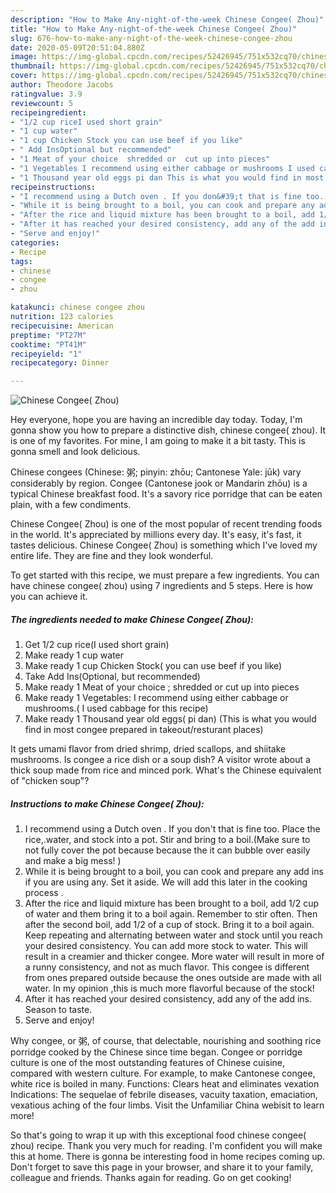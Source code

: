 ```yaml
---
description: "How to Make Any-night-of-the-week Chinese Congee( Zhou)"
title: "How to Make Any-night-of-the-week Chinese Congee( Zhou)"
slug: 676-how-to-make-any-night-of-the-week-chinese-congee-zhou
date: 2020-05-09T20:51:04.880Z
image: https://img-global.cpcdn.com/recipes/52426945/751x532cq70/chinese-congee-zhou-recipe-main-photo.jpg
thumbnail: https://img-global.cpcdn.com/recipes/52426945/751x532cq70/chinese-congee-zhou-recipe-main-photo.jpg
cover: https://img-global.cpcdn.com/recipes/52426945/751x532cq70/chinese-congee-zhou-recipe-main-photo.jpg
author: Theodore Jacobs
ratingvalue: 3.9
reviewcount: 5
recipeingredient:
- "1/2 cup riceI used short grain"
- "1 cup water"
- "1 cup Chicken Stock you can use beef if you like"
- " Add InsOptional but recommended"
- "1 Meat of your choice  shredded or  cut up into pieces"
- "1 Vegetables I recommend using either cabbage or mushrooms I used cabbage for this recipe"
- "1 Thousand year old eggs pi dan This is what you would find in most congee prepared in takeoutresturant places"
recipeinstructions:
- "I recommend using a Dutch oven . If you don&#39;t that is fine too. Place the rice,.water, and stock into a pot. Stir and bring to a boil.(Make sure to not fully cover the pot because because the it can bubble over easily and make a big mess! )"
- "While it is being brought to a boil, you can cook and prepare any add ins if you are using any. Set it aside. We will add this later in the cooking process ."
- "After the rice and liquid mixture has been brought to a boil, add 1/2 cup of water and them bring it to a boil again. Remember to stir often. Then after the second boil,  add 1/2 of a cup of stock. Bring it to a boil again. Keep repeating and alternating between water and stock until you reach your desired consistency. You can add more stock to water. This will result in a creamier and thicker congee. More water will result in more of a runny consistency, and not as much flavor. This congee is different from ones prepared outside because the ones outside are made with all water. In my opinion ,this is much more flavorful because of the stock!"
- "After it has reached your desired consistency, add any of the add ins. Season to taste."
- "Serve and enjoy!"
categories:
- Recipe
tags:
- chinese
- congee
- zhou

katakunci: chinese congee zhou 
nutrition: 123 calories
recipecuisine: American
preptime: "PT27M"
cooktime: "PT41M"
recipeyield: "1"
recipecategory: Dinner

---
```



![Chinese Congee( Zhou)](https://img-global.cpcdn.com/recipes/52426945/751x532cq70/chinese-congee-zhou-recipe-main-photo.jpg)

Hey everyone, hope you are having an incredible day today. Today, I'm gonna show you how to prepare a distinctive dish, chinese congee( zhou). It is one of my favorites. For mine, I am going to make it a bit tasty. This is gonna smell and look delicious.

Chinese congees (Chinese: 粥; pinyin: zhōu; Cantonese Yale: jūk) vary considerably by region. Congee (Cantonese jook or Mandarin zhōu) is a typical Chinese breakfast food. It&#39;s a savory rice porridge that can be eaten plain, with a few condiments.

Chinese Congee( Zhou) is one of the most popular of recent trending foods in the world. It's appreciated by millions every day. It's easy, it's fast, it tastes delicious. Chinese Congee( Zhou) is something which I've loved my entire life. They are fine and they look wonderful.


To get started with this recipe, we must prepare a few ingredients. You can have chinese congee( zhou) using 7 ingredients and 5 steps. Here is how you can achieve it.

<!--inarticleads1-->

##### The ingredients needed to make Chinese Congee( Zhou):

1. Get 1/2 cup rice(I used short grain)
1. Make ready 1 cup water
1. Make ready 1 cup Chicken Stock( you can use beef if you like)
1. Take  Add Ins(Optional, but recommended)
1. Make ready 1 Meat of your choice ; shredded or  cut up into pieces
1. Make ready 1 Vegetables: I recommend using either cabbage or mushrooms.( I used cabbage for this recipe)
1. Make ready 1 Thousand year old eggs( pi dan) (This is what you would find in most congee prepared in takeout/resturant places)


It gets umami flavor from dried shrimp, dried scallops, and shiitake mushrooms. Is congee a rice dish or a soup dish? A visitor wrote about a thick soup made from rice and minced pork. What&#39;s the Chinese equivalent of &#34;chicken soup&#34;? 

<!--inarticleads2-->

##### Instructions to make Chinese Congee( Zhou):

1. I recommend using a Dutch oven . If you don&#39;t that is fine too. Place the rice,.water, and stock into a pot. Stir and bring to a boil.(Make sure to not fully cover the pot because because the it can bubble over easily and make a big mess! )
1. While it is being brought to a boil, you can cook and prepare any add ins if you are using any. Set it aside. We will add this later in the cooking process .
1. After the rice and liquid mixture has been brought to a boil, add 1/2 cup of water and them bring it to a boil again. Remember to stir often. Then after the second boil,  add 1/2 of a cup of stock. Bring it to a boil again. Keep repeating and alternating between water and stock until you reach your desired consistency. You can add more stock to water. This will result in a creamier and thicker congee. More water will result in more of a runny consistency, and not as much flavor. This congee is different from ones prepared outside because the ones outside are made with all water. In my opinion ,this is much more flavorful because of the stock!
1. After it has reached your desired consistency, add any of the add ins. Season to taste.
1. Serve and enjoy!


Why congee, or 粥, of course, that delectable, nourishing and soothing rice porridge cooked by the Chinese since time began. Congee or porridge culture is one of the most outstanding features of Chinese cuisine, compared with western culture. For example, to make Cantonese congee, white rice is boiled in many. Functions: Clears heat and eliminates vexation Indications: The sequelae of febrile diseases, vacuity taxation, emaciation, vexatious aching of the four limbs. Visit the Unfamiliar China webisit to learn more! 

So that's going to wrap it up with this exceptional food chinese congee( zhou) recipe. Thank you very much for reading. I'm confident you will make this at home. There is gonna be interesting food in home recipes coming up. Don't forget to save this page in your browser, and share it to your family, colleague and friends. Thanks again for reading. Go on get cooking!
